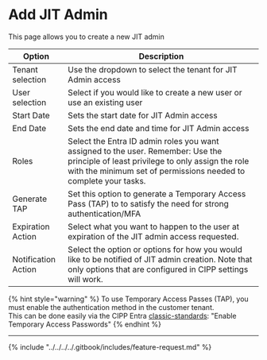 # Add JIT Admin

This page allows you to create a new JIT admin

| Option              | Description                                                                                                                                                                                              |
| ------------------- | -------------------------------------------------------------------------------------------------------------------------------------------------------------------------------------------------------- |
| Tenant selection    | Use the dropdown to select the tenant for JIT Admin access                                                                                                                                               |
| User selection      | Select if you would like to create a new user or use an existing user                                                                                                                                    |
| Start Date          | Sets the start date for JIT Admin access                                                                                                                                                                 |
| End Date            | Sets the end date and time for JIT Admin access                                                                                                                                                          |
| Roles               | Select the Entra ID admin roles you want assigned to the user. Remember: Use the principle of least privilege to only assign the role with the minimum set of permissions needed to complete your tasks. |
| Generate TAP        | Set this option to generate a Temporary Access Pass (TAP) to to satisfy the need for strong authentication/MFA                                                                                           |
| Expiration Action   | Select what you want to happen to the user at expiration of the JIT admin access requested.                                                                                                              |
| Notification Action | Select the option or options for how you would like to be notified of JIT admin creation. Note that only options that are configured in CIPP settings will work.                                         |

{% hint style="warning" %}
To use Temporary Access Passes (TAP), you must enable the authentication method in the customer tenant. \
This can be done easily via the CIPP Entra [classic-standards](../../../tenant/standards/list-standards/classic-standards/ "mention"): "Enable Temporary Access Passwords"
{% endhint %}

***

{% include "../../../../.gitbook/includes/feature-request.md" %}
